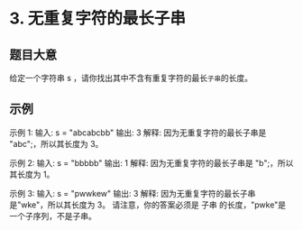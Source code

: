 # 3. 无重复字符的最长子串

## 题目大意
给定一个字符串 s ，请你找出其中不含有重复字符的最长`子串`的长度。

## 示例
示例 1:
输入: s = "abcabcbb"
输出: 3
解释: 因为无重复字符的最长子串是 "abc";，所以其长度为 3。

示例 2:
输入: s = "bbbbb"
输出: 1
解释: 因为无重复字符的最长子串是 "b";，所以其长度为 1。


示例 3:
输入: s = "pwwkew"
输出: 3
解释: 因为无重复字符的最长子串是"wke"，所以其长度为 3。
请注意，你的答案必须是 子串 的长度，"pwke"是一个子序列，不是子串。
